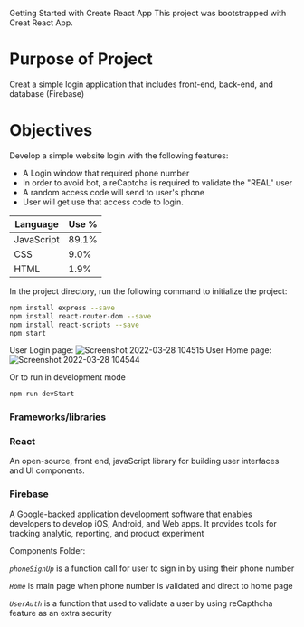Getting Started with Create React App
This project was bootstrapped with Creat React App. 
# Purpose of Project
  Creat a simple login application that includes front-end, back-end, and database (Firebase)
# Objectives
 Develop a simple website login with the following features:
 * A Login window that required phone number 
 * In order to avoid bot, a reCaptcha is required to validate the "REAL" user
 * A random access code will send to user's phone
 * User will get use that access code to login.

| **Language** | **Use %** |
| ------------ | --------- |
| JavaScript   | 89.1%     |
| CSS          |  9.0%     |
| HTML         | 1.9%      |

In the project directory, run the following command to initialize the project:
```bash
npm install express --save
npm install react-router-dom --save
npm install react-scripts --save
npm start
```
User Login page:
![Screenshot 2022-03-28 104515](https://user-images.githubusercontent.com/31332651/160441735-5db555c1-3ec3-4dba-a65a-9eaee83b762b.png)
User Home page:
![Screenshot 2022-03-28 104544](https://user-images.githubusercontent.com/31332651/160441695-c1b29b49-7490-42d7-ad0d-650ce454685d.png)

Or to run in development mode

```bash
npm run devStart
```
### Frameworks/libraries
### React 
  An open-source, front end, javaScript library for building user interfaces and UI components.
  
### Firebase 
  A Google-backed application development software that enables developers to develop iOS, Android, and Web apps. It provides tools for tracking analytic, reporting, and product experiment
  

Components Folder:
  
_`phoneSignUp`_ is a function call for user to sign in by using their phone number
  
_`Home`_ is main page when phone number is validated and direct to home page
 
_`UserAuth`_ is a function that used to validate a user by using reCapthcha feature as an extra security
  

